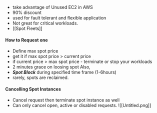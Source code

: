- take advantage of Unused EC2 in AWS
- 90% discount 
- used for fault tolerant and flexible application
- Not great for critical workloads.
- [[Spot Fleets]]

#### How to Request one
- Define max spot price 
- get it if max spot price > current price 
- if current price > max spot price - terminate or stop your workloads
- 2 minutes grace on loosing spot
Also,
- ***Spot Block*** during specified time frame (1-6hours)
- rarely, spots are reclaimed.

#### Cancelling Spot Instances
- Cancel request then terminate spot instance as well
- Can only cancel open, active or disabled requests.
![[Untitled.png]]